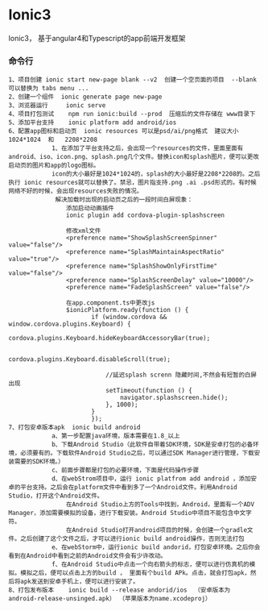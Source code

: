 # Ionic3
Ionic3， 基于angular4和Typescript的app前端开发框架

### 命令行
    1、项目创建 ionic start new-page blank --v2  创建一个空页面的项目  --blank 可以替换为 tabs menu ...
    2、创建一个组件  ionic generate page new-page
    3、浏览器运行     ionic serve 
    4、项目打包测试    npm run ionic:build --prod  压缩后的文件存储在 www目录下
    5、添加平台支持    ionic platform add android/ios
    6、配置app图标和启动页  ionic resources 可以是psd/ai/png格式  建议大小 1024*1024  和   2208*2208
                1、在添加了平台支持之后，会出现一个resources的文件，里面里面有android、iso、icon.png、splash.png几个文件。替换icon和splash图片，便可以更改启动页的图片和app的logo图标。
                icon的大小最好是1024*1024的，splash的大小最好是2208*2208的。之后执行 ionic resources就可以替换了。禁忌，图片指支持.png .ai .psd形式的。有时候网络不好的时候，会出现resources失败的情况。
                 解决加载时出现的启动页之后的一段时间白屏现象：
                    添加启动动画插件
                    ionic plugin add cordova-plugin-splashscreen
        
                    修改xml文件
                    <preference name="ShowSplashScreenSpinner" value="false"/>
                    <preference name="SplashMaintainAspectRatio" value="true"/>
                    <preference name="SplashShowOnlyFirstTime" value="false"/>
                    <preference name="SplashScreenDelay" value="10000"/>
                    <preference name="FadeSplashScreen" value="false"/>
        
                    在app.component.ts中更改js
                    $ionicPlatform.ready(function () {
                           if (window.cordova && window.cordova.plugins.Keyboard) {
                               cordova.plugins.Keyboard.hideKeyboardAccessoryBar(true);
        
                               cordova.plugins.Keyboard.disableScroll(true);
        
                               //延迟splash screnn 隐藏时间,不然会有短暂的白屏出现
                               setTimeout(function () {
                                   navigator.splashscreen.hide();
                               }, 1000);
                           }
                           });
    7、打包安卓版本apk  ionic build android
                a、第一步配置java环境，版本需要在1.8_以上
                b、下载Android Studio（此软件自带着SDK环境，SDK是安卓打包的必备环境，必须要有的。下载软件Android Studio之后，可以通过SDK Manager进行管理，下载安装需要的SDK环境。）
                c、前面步骤都是打包的必要环境，下面是代码操作步骤
                d、在webStrom项目中，运行 ionic platfrom add android ，添加安卓的平台支持。之后会在platform文件中看到多了一个Android文件。利用Android Studio，打开这个Android文件。
                    在Android Studio上方的Tools中找到，Android，里面有一个ADV Manager，添加需要模拟的设备，进行下载安装。Android Studio中项目不能包含中文字符。
                    在Android Studio打开android项目的时候，会创建一个gradle文件。之后创建了这个文件之后，才可以进行ionic build android操作，否则无法打包
                e、在webStorm中，运行ionic build andorid，打包安卓环境。之后你会看到在Android中看到之前的Android文件会有少许改动。
                f、在Android Studio中点击一个向右箭头的标志，便可以进行仿真机的模拟。模拟之后，便可以点击上方的build ， 里面有个build APk。点击，就会打包apk，然后将apk发送到安卓手机上，便可以进行安装了。
    8、打包发布版本    ionic build --release andorid/ios  （安卓版本为 android-release-unsinged.apk） （苹果版本为name.xcodeproj）
    
    
